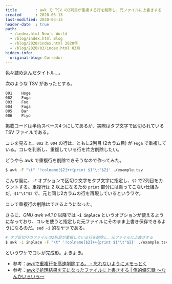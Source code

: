 ```yaml
---
title        : awk で TSV の2列目が重複する行を削除し、元ファイルに上書きする
created      : 2020-03-13
last-modified: 2020-03-13
header-date  : true
path:
  - /index.html Neo's World
  - /blog/index.html Blog
  - /blog/2020/index.html 2020年
  - /blog/2020/03/index.html 03月
hidden-info:
  original-blog: Corredor
---
```


色々詰め込んだタイトル…。

次のような TSV があったとする。

```
001    Hoge
002    Fuga
003    Foo
004    Fuga
005    Bar
006    Piyo
```

掲載コードは半角スペース4つにしてあるが、実際はタブ文字で区切られている TSV ファイルである。

コレを見ると、`002` と `004` の行は、ともに2列目 (2カラム目) が `Fuga` で重複している。コレを判断し、重複している行を片方削除したい。

どうやら awk で重複行を削除できそうなので作ってみた。

```bash
$ awk -F "\t" '!colname[$2]++{print $1"\t"$2}' ./example.tsv
```

こんな風に、`-F` オプションで区切り文字をタブ文字に指定し、`$2` で2列目をカウントする。重複行は 2 以上になるため `print` 部分には乗ってこない仕組みだ。`$1"\t"$2` で、元と同じ2カラムの行を再現しているというワケ。

コレで重複行の削除はできるようになった。

さらに、_GNU awk v4.1.0_ 以降では __`-i inplace`__ というオプションが使えるようになっており、コレを使うと指定した元ファイルにそのまま上書き保存できるようになるのだ。`sed -i` 的なヤツである。

```bash
# タブ区切りのファイルの2列目が重複している行を削除し、元ファイルに上書きする
$ awk -i inplace -F "\t" '!colname[$2]++{print $1"\t"$2}' ./example.tsv
```

というワケでコレが完成形。よきよき。

- 参考：[awkで重複行を高速削除する。 - 忘れないようにメモっとく](http://akiniwa.hatenablog.jp/entry/2014/04/04/203256)
- 参考：[awkで処理結果を元になったファイルに上書きする | 俺的備忘録 〜なんかいろいろ〜](https://orebibou.com/2017/06/awk%E3%81%A7%E5%87%A6%E7%90%86%E7%B5%90%E6%9E%9C%E3%82%92%E5%85%83%E3%81%AB%E3%81%AA%E3%81%A3%E3%81%9F%E3%83%95%E3%82%A1%E3%82%A4%E3%83%AB%E3%81%AB%E4%B8%8A%E6%9B%B8%E3%81%8D%E3%81%99%E3%82%8B/)
